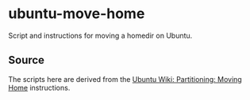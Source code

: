 # ubuntu-move-home
Script and instructions for moving a homedir on Ubuntu.

## Source

The scripts here are derived from the
[Ubuntu Wiki: Partitioning: Moving Home](https://help.ubuntu.com/community/Partitioning/Home/Moving)
instructions.
